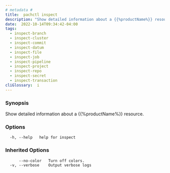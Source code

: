 ```yaml
---
# metadata # 
title:  pachctl inspect
description: "Show detailed information about a {{%productName%}} resource."
date:  2022-10-14T09:34:42-04:00
tags:
  - inspect-branch
  - inspect-cluster
  - inspect-commit
  - inspect-datum
  - inspect-file
  - inspect-job
  - inspect-pipeline
  - inspect-project
  - inspect-repo
  - inspect-secret
  - inspect-transaction
cliGlossary:  i
---
```


### Synopsis

Show detailed information about a {{%productName%}} resource.

### Options

```
  -h, --help   help for inspect
```

### Inherited Options

```
      --no-color   Turn off colors.
  -v, --verbose    Output verbose logs
```

